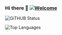 ### Hi there 👋 [![Welcome](https://img.shields.io/badge/NiTRONDC-WELCOME-brightgreen.svg?style=flat-square)](https://github.com/NiTRONDC)

![GiTHUB Status](https://github-readme-stats.vercel.app/api?username=NiTRONDC&count_private=true&show_icons=true&theme=radical)

![Top Languages](https://github-readme-stats.vercel.app/api/top-langs/?username=NiTRONDC&show_icons=true&theme=radical)
<!--
**NiTRONDC/NiTRONDC** is a ✨ _special_ ✨ repository because its `README.md` (this file) appears on your GitHub profile.

Here are some ideas to get you started:

- 🔭 I’m currently working on ...
- 🌱 I’m currently learning ...
- 👯 I’m looking to collaborate on ...
- 🤔 I’m looking for help with ...
- 💬 Ask me about ...
- 📫 How to reach me: ...
- 😄 Pronouns: ...
- ⚡ Fun fact: ...


